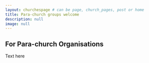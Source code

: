 ```yaml
---
layout: churchespage # can be page, church_pages, post or home
title: Para-church groups welcome
description: null
image: null
---
```


## For Para-church Organisations 

Text here